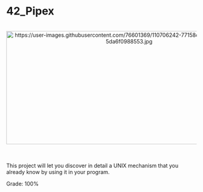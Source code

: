 # 42_Pipex

<div align="center"><br>
  <img src="https://user-images.githubusercontent.com/76601369/110706242-77158d00-81ef-11eb-8085-5da6f0988553.jpg" alt="https://user-images.githubusercontent.com/76601369/110706242-77158d00-81ef-11eb-8085-5da6f0988553.jpg" width="650" height="300">
</div>
</br>

</br>
<p> This project will let you discover in detail a UNIX mechanism that you already know
by using it in your program. </br>
<p> Grade: 100% </p>